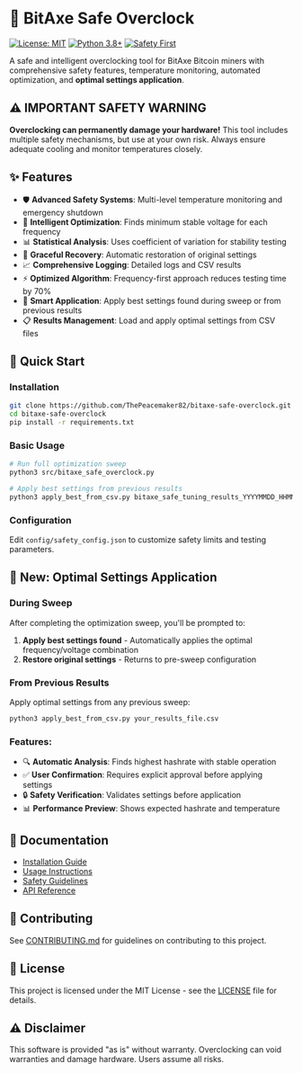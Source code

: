 # 🔧 BitAxe Safe Overclock

[![License: MIT](https://img.shields.io/badge/License-MIT-yellow.svg)](https://opensource.org/licenses/MIT)
[![Python 3.8+](https://img.shields.io/badge/python-3.8+-blue.svg)](https://www.python.org/downloads/)
[![Safety First](https://img.shields.io/badge/Safety-First-red.svg)](docs/safety.md)

A safe and intelligent overclocking tool for BitAxe Bitcoin miners with comprehensive safety features, temperature monitoring, automated optimization, and **optimal settings application**.

## ⚠️ **IMPORTANT SAFETY WARNING**

**Overclocking can permanently damage your hardware!** This tool includes multiple safety mechanisms, but use at your own risk. Always ensure adequate cooling and monitor temperatures closely.

## ✨ **Features**

- 🛡️ **Advanced Safety Systems**: Multi-level temperature monitoring and emergency shutdown
- 🎯 **Intelligent Optimization**: Finds minimum stable voltage for each frequency
- 📊 **Statistical Analysis**: Uses coefficient of variation for stability testing
- 🔄 **Graceful Recovery**: Automatic restoration of original settings
- 📈 **Comprehensive Logging**: Detailed logs and CSV results
- ⚡ **Optimized Algorithm**: Frequency-first approach reduces testing time by 70%
- 🎯 **Smart Application**: Apply best settings found during sweep or from previous results
- 📋 **Results Management**: Load and apply optimal settings from CSV files

## 🚀 **Quick Start**

### Installation
```bash
git clone https://github.com/ThePeacemaker82/bitaxe-safe-overclock.git
cd bitaxe-safe-overclock
pip install -r requirements.txt
```

### Basic Usage
```bash
# Run full optimization sweep
python3 src/bitaxe_safe_overclock.py

# Apply best settings from previous results
python3 apply_best_from_csv.py bitaxe_safe_tuning_results_YYYYMMDD_HHMMSS.csv
```

### Configuration
Edit `config/safety_config.json` to customize safety limits and testing parameters.

## 🎯 **New: Optimal Settings Application**

### During Sweep
After completing the optimization sweep, you'll be prompted to:
1. **Apply best settings found** - Automatically applies the optimal frequency/voltage combination
2. **Restore original settings** - Returns to pre-sweep configuration

### From Previous Results
Apply optimal settings from any previous sweep:
```bash
python3 apply_best_from_csv.py your_results_file.csv
```

### Features:
- 🔍 **Automatic Analysis**: Finds highest hashrate with stable operation
- ✅ **User Confirmation**: Requires explicit approval before applying settings
- 🔒 **Safety Verification**: Validates settings before application
- 📊 **Performance Preview**: Shows expected hashrate and temperature

## 📖 **Documentation**

- [Installation Guide](docs/installation.md)
- [Usage Instructions](docs/usage.md)
- [Safety Guidelines](docs/safety.md)
- [API Reference](docs/api-reference.md)

## 🤝 **Contributing**

See [CONTRIBUTING.md](CONTRIBUTING.md) for guidelines on contributing to this project.

## 📄 **License**

This project is licensed under the MIT License - see the [LICENSE](LICENSE) file for details.

## ⚠️ **Disclaimer**

This software is provided "as is" without warranty. Overclocking can void warranties and damage hardware. Users assume all risks.
